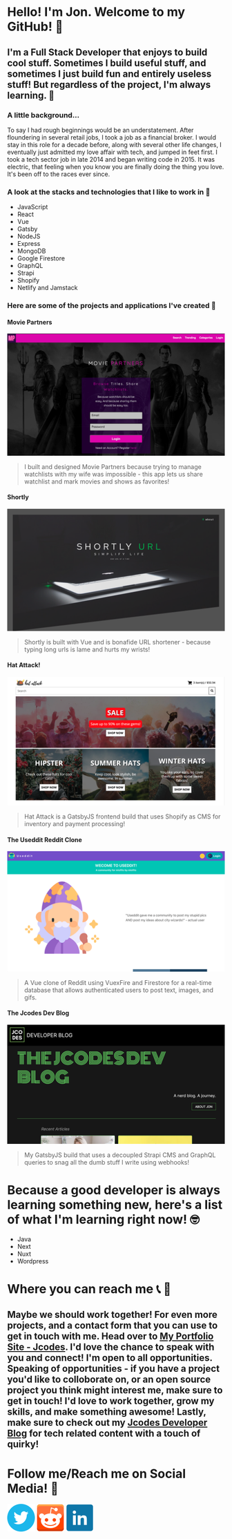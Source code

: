 # Hello! I'm Jon. Welcome to my GitHub! 👾
## I'm a Full Stack Developer that enjoys to build cool stuff.  Sometimes I build useful stuff, and sometimes I just build fun and entirely useless stuff! But regardless of the project, I'm always learning. 🌱
### A little background...
To say I had rough beginnings would be an understatement.  After floundering in several retail jobs, I took a job as a financial broker.  I would stay in this role for a decade before, along with several other life changes, I eventually just admitted my love affair with tech, and jumped in feet first.  I took a tech sector job in late 2014 and began writing code in 2015.  It was electric, that feeling when you know you are finally doing the thing you love.  It's been off to the races ever since. 
### A look at the stacks and technologies that I like to work in 💾
* JavaScript
* React
* Vue
* Gatsby
* NodeJS
* Express
* MongoDB
* Google Firestore
* GraphQL
* Strapi
* Shopify
* Netlify and Jamstack

### Here are some of the projects and applications I've created 🚀
#### Movie Partners
![Movie Partners](https://github.com/GoloisaNinja/GoloisaNinja/blob/main/moviePartners.png)
> I built and designed Movie Partners because trying to manage watchlists with my wife was impossible - this app lets us share watchlist and mark movies and shows as favorites!  

#### Shortly
![Shortly URL](https://github.com/GoloisaNinja/GoloisaNinja/blob/main/shortly.png)
> Shortly is built with Vue and is bonafide URL shortener - because typing long urls is lame and hurts my wrists!  


#### Hat Attack!
![Hat Attack Site](https://github.com/GoloisaNinja/GoloisaNinja/blob/main/hatattack.png)
> Hat Attack is a GatsbyJS frontend build that uses Shopify as CMS for inventory and payment processing!  


#### The Useddit Reddit Clone
![Reddit Clone](https://github.com/GoloisaNinja/GoloisaNinja/blob/main/redditclone.png)
> A Vue clone of Reddit using VuexFire and Firestore for a real-time database that allows authenticated users to post text, images, and gifs.  


#### The Jcodes Dev Blog
![My Blog](https://github.com/GoloisaNinja/GoloisaNinja/blob/main/jcodesblog.png)
> My GatsbyJS build that uses a decoupled Strapi CMS and GraphQL queries to snag all the dumb stuff I write using webhooks!  
  
# Because a good developer is always learning something new, here's a list of what I'm learning right now! 🤓
* Java
* Next
* Nuxt
* Wordpress

# Where you can reach me 📞 📧
## Maybe we should work together!  For even more projects, and a contact form that you can use to get in touch with me.  Head over to [My Portfolio Site - Jcodes](https://jcodes.page).  I'd love the chance to speak with you and connect!  I'm open to all opportunities.  Speaking of opportunities - if you have a project you'd like to colloborate on, or an open source project you think might interest me, make sure to get in touch!  I'd love to work together, grow my skills, and make something awesome!  Lastly, make sure to check out my [Jcodes Developer Blog](https://jcodesblog.netlify.app) for tech related content with a touch of quirky!

# Follow me/Reach me on Social Media! 🐥
[![Twitter](https://github.com/GoloisaNinja/GoloisaNinja/blob/main/twitter.png)](https://twitter.com/GoloisaNinja) [![Reddit](https://github.com/GoloisaNinja/GoloisaNinja/blob/main/reddit.png)](https://reddit.com/user/GoloisaNinja) [![Linkedin](https://github.com/GoloisaNinja/GoloisaNinja/blob/main/linkedin.png)](https://linkedin.com)
